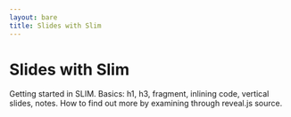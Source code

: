 ```yaml
---
layout: bare
title: Slides with Slim
---
```


# Slides with Slim

Getting started in SLIM. Basics: h1, h3, fragment, inlining
code, vertical slides, notes. How to find out more by examining
through reveal.js source.
